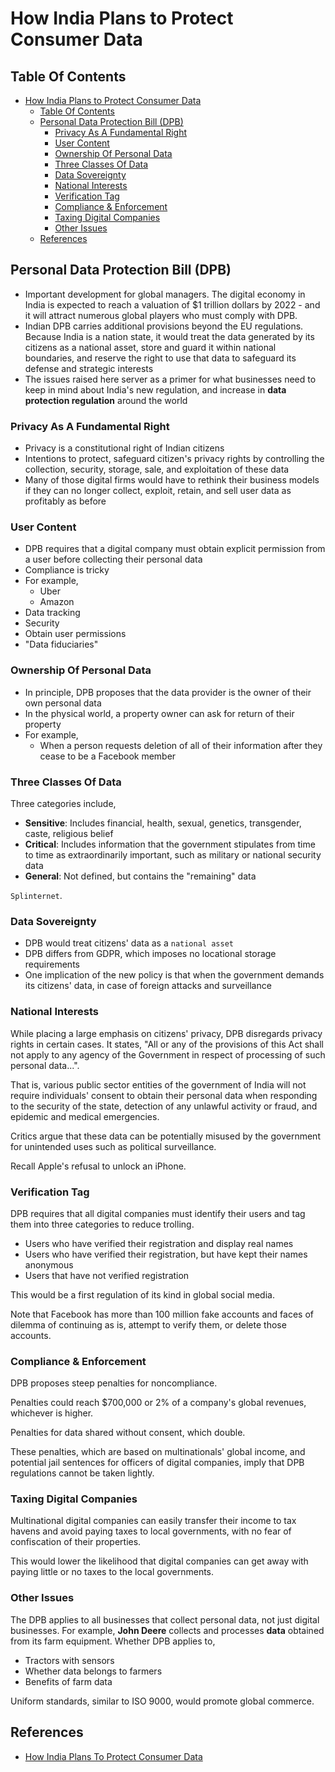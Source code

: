 # How India Plans to Protect Consumer Data

## Table Of Contents

- [How India Plans to Protect Consumer Data](#how-india-plans-to-protect-consumer-data)
  - [Table Of Contents](#table-of-contents)
  - [Personal Data Protection Bill (DPB)](#personal-data-protection-bill-dpb)
    - [Privacy As A Fundamental Right](#privacy-as-a-fundamental-right)
    - [User Content](#user-content)
    - [Ownership Of Personal Data](#ownership-of-personal-data)
    - [Three Classes Of Data](#three-classes-of-data)
    - [Data Sovereignty](#data-sovereignty)
    - [National Interests](#national-interests)
    - [Verification Tag](#verification-tag)
    - [Compliance & Enforcement](#compliance--enforcement)
    - [Taxing Digital Companies](#taxing-digital-companies)
    - [Other Issues](#other-issues)
  - [References](#references)

## Personal Data Protection Bill (DPB)

- Important development for global managers. The digital economy in
    India is expected to reach a valuation of \$1 trillion dollars by
    2022 - and it will attract numerous global players who must comply
    with DPB.
- Indian DPB carries additional provisions beyond the EU regulations.
    Because India is a nation state, it would treat the data generated
    by its citizens as a national asset, store and guard it within
    national boundaries, and reserve the right to use that data to
    safeguard its defense and strategic interests
- The issues raised here server as a primer for what businesses need
    to keep in mind about India's new regulation, and increase in **data
    protection regulation** around the world

### Privacy As A Fundamental Right

- Privacy is a constitutional right of Indian citizens
- Intentions to protect, safeguard citizen's privacy rights by
    controlling the collection, security, storage, sale, and
    exploitation of these data
- Many of those digital firms would have to rethink their business
    models if they can no longer collect, exploit, retain, and sell user
    data as profitably as before

### User Content

- DPB requires that a digital company must obtain explicit permission
    from a user before collecting their personal data
- Compliance is tricky
- For example,
  - Uber
  - Amazon
- Data tracking
- Security
- Obtain user permissions
- "Data fiduciaries"

### Ownership Of Personal Data

- In principle, DPB proposes that the data provider is the owner of their own personal data
- In the physical world, a property owner can ask for return of their property
- For example,
  - When a person requests deletion of all of their information after they cease to be a Facebook member

### Three Classes Of Data

Three categories include,

- **Sensitive**: Includes financial, health, sexual, genetics,
    transgender, caste, religious belief
- **Critical**: Includes information that the government stipulates
    from time to time as extraordinarily important, such as military or
    national security data
- **General**: Not defined, but contains the "remaining" data

`Splinternet`.

### Data Sovereignty

- DPB would treat citizens' data as a `national asset`
- DPB differs from GDPR, which imposes no locational storage
    requirements
- One implication of the new policy is that when the government
    demands its citizens' data, in case of foreign attacks and
    surveillance

### National Interests

While placing a large emphasis on citizens' privacy, DPB disregards
privacy rights in certain cases. It states, "All or any of the
provisions of this Act shall not apply to any agency of the Government
in respect of processing of such personal data...".

That is, various public sector entities of the government of India will
not require individuals' consent to obtain their personal data when
responding to the security of the state, detection of any unlawful
activity or fraud, and epidemic and medical emergencies.

Critics argue that these data can be potentially misused by the
government for unintended uses such as political surveillance.

Recall Apple's refusal to unlock an iPhone.

### Verification Tag

DPB requires that all digital companies must identify their users and
tag them into three categories to reduce trolling.

- Users who have verified their registration and display real names
- Users who have verified their registration, but have kept their
    names anonymous
- Users that have not verified registration

This would be a first regulation of its kind in global social media.

Note that Facebook has more than 100 million fake accounts and faces of
dilemma of continuing as is, attempt to verify them, or delete those
accounts.

### Compliance & Enforcement

DPB proposes steep penalties for noncompliance.

Penalties could reach \$700,000 or 2% of a company's global revenues,
whichever is higher.

Penalties for data shared without consent, which double.

These penalties, which are based on multinationals' global income, and
potential jail sentences for officers of digital companies, imply that
DPB regulations cannot be taken lightly.

### Taxing Digital Companies

Multinational digital companies can easily transfer their income to tax
havens and avoid paying taxes to local governments, with no fear of
confiscation of their properties.

This would lower the likelihood that digital companies can get away with
paying little or no taxes to the local governments.

### Other Issues

The DPB applies to all businesses that collect personal data, not just
digital businesses. For example, **John Deere** collects and processes
**data** obtained from its farm equipment. Whether DPB applies to,

- Tractors with sensors
- Whether data belongs to farmers
- Benefits of farm data

Uniform standards, similar to ISO 9000, would promote global commerce.

## References

- [How India Plans To Protect Consumer Data](https://drive.google.com/file/d/1RP-pEWv-iI6_-WhAs0IMgW8b-3rKSxgo/view)
